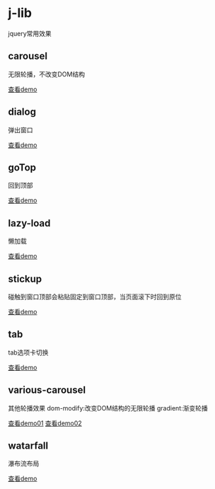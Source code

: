 # j-lib
jquery常用效果

## carousel

无限轮播，不改变DOM结构

[查看demo]()

## dialog

弹出窗口

[查看demo]()

## goTop

回到顶部

[查看demo]()

## lazy-load

懒加载

[查看demo]()

## stickup

碰触到窗口顶部会粘贴固定到窗口顶部，当页面滚下时回到原位

[查看demo]()

## tab

tab选项卡切换

[查看demo]()

## various-carousel

其他轮播效果 dom-modify:改变DOM结构的无限轮播 gradient:渐变轮播

[查看demo01]() [查看demo02]()

## watarfall

瀑布流布局

[查看demo]()


